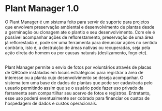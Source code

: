 <h1> Plant Manager 1.0</h1>


O Plant Manager é um sistema feito para servir de suporte para projetos que envolvem preservação ambiental e desenvolvimento 
de plantas desde a germinação ou clonagem ate o plantio e seu desenvolvimento. 
Com ele é possível acompanhar ações de reflorestamento, preservação de uma área já reflorestada e, pode ser 
uma ferramenta para denunciar ações no sentido contrário, isto é, a destruição de áreas nativas ou recuperadas, 
seja pela ação direta do homem ou por causas naturais (deslizamento, fogo etc).

<br>
Plant Manager permite o envio de fotos por voluntários através de placas de QRCode instaladas em locais estratégicos para registrar
a área de interesse ou a planta cujo desenvolvimento se deseja acompanhar. O sistema tem uma base de dados de plantas que pode ser
cadastrada pelo usuario permitindo assim que se o usuário pode fazer uso privado da ferramenta sem compartilhar seu acervo de fotos
e registros. Entretanto, esse uso poderá eventualmente ser cobrado para financiar os custos de hospedagem de dados e custos operacionais.


